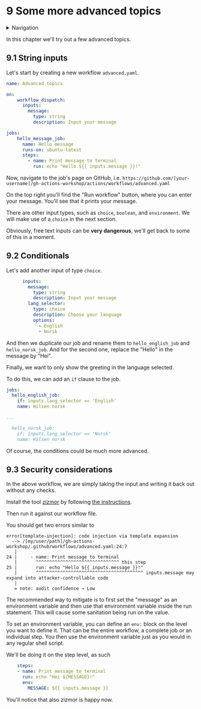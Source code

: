 # 9 Some more advanced topics


<details>
<summary>Navigation</summary>

1. ~~[Creating a workflow](../1/README.md)~~
1. ~~[Building code in a workflow](../2/README.md)~~
1. ~~[Running multiple jobs in parallel](../3/README.md)~~
1. ~~[Running jobs in sequence](../4/README.md)~~
1. ~~[Deploying to GitHub Pages](../5/README.md)~~
1. ~~[Using other events to run workflows](../6/README.md)~~
1. ~~[Outputs from steps and jobs](../7/README.md)~~
1. ~~[Keeping dependencies up to date with Dependabot](../8/README.md)~~
1. **Advanced topics** (this task)

</details>

In this chapter we'll try out a few advanced topics.

## 9.1 String inputs

Let's start by creating a new workflow `advanced.yaml`.

```yaml
name: Advanced topics

on:
    workflow_dispatch:
      inputs:
        message:
          type: string
          description: Input your message

jobs:
    hello_message_job:
      name: Hello message
      runs-on: ubuntu-latest
      steps:
        - name: Print message to terminal
          run: echo "Hello ${{ inputs.message }}!"
```

Now, navigate to the job's page on GitHub, i.e. `https://github.com/[your-username]/gh-actions-workshop/actions/workflows/advanced.yaml`

On the top right you'll find the "Run workflow" button, where you can enter your message.
You'll see that it prints your message.

There are other input types, such as `choice`, `boolean`, and `environment`.
We will make use of a `choice` in the next section.

Obviously, free text inputs can be **very dangerous**, we'll get back to some of this in a moment.

## 9.2 Conditionals

Let's add another input of type `choice`.

```yaml
      inputs:
        message:
          type: string
          description: Input your message
        lang_selector:
          type: choice
          description: Choose your language
          options:
            - English
            - Norsk
```

And then we duplicate our job and rename them to `hello_english_job` and `hello_norsk_job`.
And for the second one, replace the "Hello" in the message by "Hei".

Finally, we want to only show the greeting in the language selected.

To do this, we can add an `if` clause to the job.

```yaml
jobs:
  hello_english_job:
    if: inputs.lang_selector == 'English'
    name: Hilsen norsk

...

  hello_norsk_job:
    if: inputs.lang_selector == 'Norsk'
    name: Hilsen norsk
```

Of course, the conditions could be much more advanced.

## 9.3 Security considerations

In the above workflow, we are simply taking the input and writing it back out without any checks.

Install the tool [zizmor](https://github.com/woodruffw/zizmor)
by following [the instructions](https://woodruffw.github.io/zizmor/installation/).

Then run it against our workflow file.

You should get two errors similar to

```text
error[template-injection]: code injection via template expansion
  --> /[my/user/path]/gh-actions-workshop/.github/workflows/advanced.yaml:24:7
   |
24 |     - name: Print message to terminal
   |       ^^^^^^^^^^^^^^^^^^^^^^^^^^^^^^^ this step
25 |       run: echo "Hello ${{ inputs.message }}!"
   |       ^^^^^^^^^^^^^^^^^^^^^^^^^^^^^^^^^^^^^^^^ inputs.message may expand into attacker-controllable code
   |
   = note: audit confidence → Low
```

The recommended way to mitigate is to first set the "message" as an environment variable and then use that environment variable inside the run statement.
This will cause some sanitation being run on the value.

To set an environment variable, you can define an `env:` block on the level you want to define it.
That can be the entire workflow, a complete job or an individual step.
You then use the environment variable just as you would in any regular shell script.

We'll be doing it on the step level, as such

```yaml
    steps:
    - name: Print message to terminal
      run: echo "Hei ${MESSAGE}!"
      env:
        MESSAGE: ${{ inputs.message }}
```

You'll notice that also zizmor is happy now.

